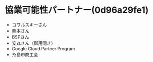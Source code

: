 # 協業可能性パートナー(0d96a29fe1)
- コワルスキーさん
- 熊本さん
- BSPさん
- 安丸さん（御用聞き）
- Google Cloud Partner Program
- 糸島市商工会

